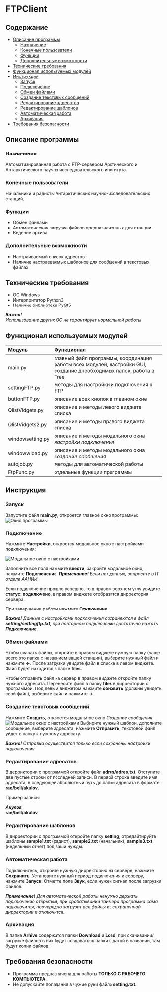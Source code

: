 # FTPClient

## Содержание
- [Описание программы](#Описаниепрограммы)
    - [Назначение](#Назначение)
    - [Конечные пользователи](#Конечныепользователи)
    - [Функции](#Функции)
    - [Дополнительные возможности](#Дополнительныевозможности)
- [Технические требования](#Техническиетребования)
- [Функционал используемых модулей](#Функционалиспользуемыхмодулей)
- [Инструкция](#Инструкция)
    - [Запуск](#Запуск)
    - [Подключение](#Подключение)
    - [Обмен файлами](#Обменфайлами)
    - [Создание текстовых сообщений](#Созданиетекстовыхсообщений)
    - [Редактирование адресатов](#Редактированиеадресатов)
    - [Редактирование шаблонов](#редактированиешаблонов)
    - [Автоматическая работа](#Автоматическаяработа)
    - [Архивация](#архивация)
- [Требования безопасности](Требованиябезопасности)

## Описание программы
### Назначение
Автоматизированная работа с FTP-сервером Арктического и Антарктического научно исследовательского института.

### Конечные пользователи
Начальники и радисты Антарктических научно-исследовательских станций.

### Функции
- Обмен файлами
- Автоматическая загрузка файлов предназначенных для станции
- Ведение архива

### Дополнительные возможности

- Настраиваемый список адрестов
- Наличие настраеваемых шаблонов для сообщений в текстовых файлах

## Технические требования
- ОС Windows
- Интерпритатор Python3
- Наличие библиотеки PyQt5

***Важно!***  
*Использование других ОС не гарантирует нормальной работы*

## Функционал используемых модулей

| Модуль | Функционал |
| :--- | :--- |
| main\.py | главный файл программы,  координация работы всех модулей, настройки GUI, создание днеобходимых папок, работа в Tree |
| settingFTP\.py | методы для настройки и подключения к FTP |
| buttonFTP\.py | описание всех кнопок в главном окне |
| QlistVidgets\.py | описание и методы левого виджета списка |
| QlistVidgets2\.py | описание и методы правого виджета списка |
| windowsetting\.py | описание и методы модального окна *настройки подключения* |
| windowwload\.py | описание и методы модального окна *создание сообщения* |
| autojob\.py | методы для автоматической работы |
| FtpFunc\.py | отдельные функции программы |

## Инструкция
### Запуск
Запустите файл **main\.py**, откроется главное окно программы:
![Окно программы](image_window_program.png)

### Подключение
Нажмите **Настройки**, откроется модальное окно с настройками подключения:


![Модальное окно с настройками](image_windows_modal.png)


Заполните все поля нажмите **ввести**, закройте модальное окно, нажмите **Подключение**.
***Примечание!*** *Если нет данных, запросите в IT отделе ААНИИ.*

Если подключение прошло успешно, то в правом верхнем углу увидите **статус: подключено**, в правом виджете отобразится дирректория сервера.

При завершении работы нажмите **Отключение**.

***Важно!*** 
*Данные с настройками подключения сохраняются в файл **setting/settingftp.txt**, при повторном подключении достаточно нажать **Подключение***.

### Обмен файлами
Чтобы скачать файлы, откройте в правом виджете нужную папку (чаще всего это папка с названием вашей станции), выберите нужный файл и нажмите **←**. После загрузки увидите файл в списке в левом виджете. Файл будет находится в папке **files**.

Чтобы отправить файл на сервер в правом виджете откройте папку нужного адресата. Перенесите файл в папку **files** в дирректории с программой. Под левым виджетом нажмите **обновить** (должны увидеть свой файл), выберите файл и нажмите **→**.

### Создание текстовых сообщений

Нажмите **Создать**, откроется модальное окно *Создание сообщения*
![Модальное окно с настройками](image_message.png)
Выбирите нужный шаблон, дополните сообщение, выберите адресата, нажмите **Отправить**, текстовой файл уйдет в папку к нужному адресату.

***Важно!***
*Отправка осуществится только если сохранены настройки подключения.*

### Редактирование адресатов

В дерриктории с программой откройте файл **adres/adres.txt**. Отступите две пустые строки от последней записи. В первой строке введите имя адресата, в следующей абсолютный путь до папки адресата в формате **rae/bell/akulov**.

Пример записи:

***Акулов***  
**rae/bell/akulov**

### Редактирование шаблонов
В дирректории с программой откройте папку **setting**, отредайтируйте шаблоны **sample1.txt** (радист), **sample2.txt** (начальник), **sample3.txt** (недельный отчет) под ваши нужды.

### Автоматическая работа
Подключитесь, откройте нужную дирректорию на сервере, нажмите **Сохранить**. Установите нужный период подключения к серверу, нажмите **Запуск**. Отметте поле **Звук**, если нужен сигнал после загрузки файлов.  

***Примечание!*** *Для автоматической работы ненужно держать подключение открытым, при срабатывании таймера программа сама подключится, поочередно загрузит все файлы из сохраненной дирректории и отключится.*

### Архивация
В папке **Arhive** содержатся папки **Download** и **Load**, при скачивании/загрузке файлов в них будут создаваться папки с датой в названии, там будут копии файлов.
## Требования безопасности
- Программа предназначена для работы **ТОЛЬКО С РАБОЧЕГО КОМПЬЮТЕРА**. 
- Не допускайте попадания в чужие руки файла **setting.txt**. 







